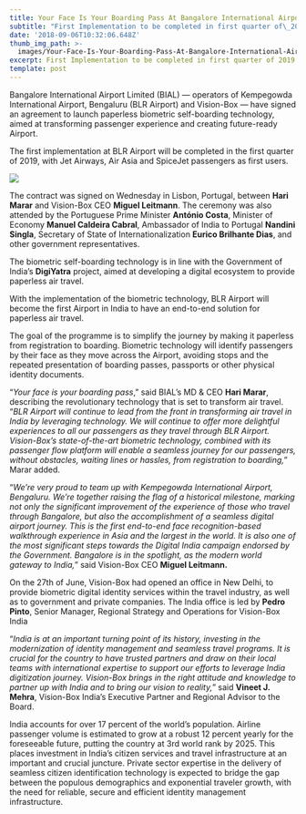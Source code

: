 ```yaml
---
title: Your Face Is Your Boarding Pass At Bangalore International Airport
subtitle: "First Implementation to be completed in first quarter of\_2019"
date: '2018-09-06T10:32:06.648Z'
thumb_img_path: >-
  images/Your-Face-Is-Your-Boarding-Pass-At-Bangalore-International-Airport/1*nDvS-7CB4xEO2IxrIdoUhw.jpeg
excerpt: First Implementation to be completed in first quarter of 2019
template: post
---
```

Bangalore International Airport Limited (BIAL) — operators of Kempegowda International Airport, Bengaluru (BLR Airport) and Vision-Box — have signed an agreement to launch paperless biometric self-boarding technology, aimed at transforming passenger experience and creating future-ready Airport.

The first implementation at BLR Airport will be completed in the first quarter of 2019, with Jet Airways, Air Asia and SpiceJet passengers as first users.

![](/images/Your-Face-Is-Your-Boarding-Pass-At-Bangalore-International-Airport/1*nDvS-7CB4xEO2IxrIdoUhw.jpeg)

The contract was signed on Wednesday in Lisbon, Portugal, between **Hari Marar** and Vision-Box CEO **Miguel Leitmann**. The ceremony was also attended by the Portuguese Prime Minister **António Costa**, Minister of Economy **Manuel Caldeira Cabral**, Ambassador of India to Portugal **Nandini Singla**, Secretary of State of Internationalization **Eurico Brilhante Dias**, and other government representatives.

The biometric self-boarding technology is in line with the Government of India’s **DigiYatra** project, aimed at developing a digital ecosystem to provide paperless air travel.

With the implementation of the biometric technology, BLR Airport will become the first Airport in India to have an end-to-end solution for paperless air travel.

The goal of the programme is to simplify the journey by making it paperless from registration to boarding. Biometric technology will identify passengers by their face as they move across the Airport, avoiding stops and the repeated presentation of boarding passes, passports or other physical identity documents.

“*Your face is your boarding pass*,” said BIAL’s MD & CEO **Hari Marar**, describing the revolutionary technology that is set to transform air travel. “*BLR Airport will continue to lead from the front in transforming air travel in India by leveraging technology. We will continue to offer more delightful experiences to all our passengers as they travel through BLR Airport. Vision-Box’s state-of-the-art biometric technology, combined with its passenger flow platform will enable a seamless journey for our passengers, without obstacles, waiting lines or hassles, from registration to boarding,*” Marar added.

“*We’re very proud to team up with Kempegowda International Airport, Bengaluru. We’re together raising the flag of a historical milestone, marking not only the significant improvement of the experience of those who travel through Bangalore, but also the accomplishment of a seamless digital airport journey. This is the first end-to-end face recognition-based walkthrough experience in Asia and the largest in the world. It is also one of the most significant steps towards the Digital India campaign endorsed by the Government. Bangalore is in the spotlight, as the modern world gateway to India,*” said Vision-Box CEO **Miguel Leitmann.**

On the 27th of June, Vision-Box had opened an office in New Delhi, to provide biometric digital identity services within the travel industry, as well as to government and private companies. The India office is led by **Pedro Pinto**, Senior Manager, Regional Strategy and Operations for Vision-Box India

“*India is at an important turning point of its history, investing in the modernization of identity management and seamless travel programs. It is crucial for the country to have trusted partners and draw on their local teams with international expertise to support our efforts to leverage India digitization journey. Vision-Box brings in the right attitude and knowledge to partner up with India and to bring our vision to reality,*” said **Vineet J. Mehra**, Vision-Box India’s Executive Partner and Regional Advisor to the Board.

India accounts for over 17 percent of the world’s population. Airline passenger volume is estimated to grow at a robust 12 percent yearly for the foreseeable future, putting the country at 3rd world rank by 2025. This places investment in India’s citizen services and travel infrastructure at an important and crucial juncture. Private sector expertise in the delivery of seamless citizen identification technology is expected to bridge the gap between the populous demographics and exponential traveler growth, with the need for reliable, secure and efficient identity management infrastructure.
